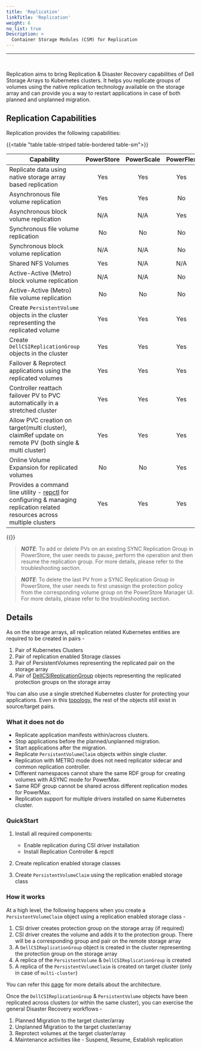 ```yaml
---
title: 'Replication'
linkTitle: 'Replication'
weight: 6
no_list: true
Description: >
  Container Storage Modules (CSM) for Replication
---
```


<hr>
<br>

Replication aims to bring Replication & Disaster Recovery capabilities of Dell
Storage Arrays to Kubernetes clusters. It helps you replicate groups of volumes
using the native replication technology available on the storage array and can
provide you a way to restart applications in case of both planned and unplanned
migration.

## Replication Capabilities

Replication provides the following capabilities:

{{<table "table table-striped table-bordered table-sm">}}

| Capability                                                                                                                                                        | PowerStore | PowerScale | PowerFlex | PowerMax | Unity |
| ----------------------------------------------------------------------------------------------------------------------------------------------------------------- |:----------:| :--------: | :-------: |:--------:| :---: |
| <div style="text-align: left">Replicate data using native storage array based replication                                                                         |    Yes     |    Yes     |    Yes    |   Yes    |  No   |
| <div style="text-align: left">Asynchronous file volume replication                                                                                                |    Yes     |    Yes     |    No     |    No    |  No   |
| <div style="text-align: left">Asynchronous block volume replication                                                                                               |    N/A     |    N/A     |    Yes    |   Yes    |  No   |
| <div style="text-align: left">Synchronous file volume replication                                                                                                 |     No     |     No     |    No     |    No    |  No   |
| <div style="text-align: left">Synchronous block volume replication                                                                                                |    N/A     |    N/A     |    No     |   Yes    |  No   |
| <div style="text-align: left">Shared NFS Volumes                                                                                                                  |    Yes     |    N/A     |    N/A    |   N/A    |  N/A  |
| <div style="text-align: left">Active-Active (Metro) block volume replication                                                                                      |    N/A     |    N/A     |    No     |   Yes    |  No   |
| <div style="text-align: left">Active-Active (Metro) file volume replication                                                                                       |     No     |     No     |    No     |    No    |  No   |
| <div style="text-align: left">Create `PersistentVolume` objects in the cluster representing the replicated volume                                                 |    Yes     |    Yes     |    Yes    |   Yes    |  No   |
| <div style="text-align: left">Create `DellCSIReplicationGroup` objects in the cluster                                                                             |    Yes     |    Yes     |    Yes    |   Yes    |  No   |
| <div style="text-align: left">Failover & Reprotect applications using the replicated volumes                                                                      |    Yes     |    Yes     |    Yes    |   Yes    |  No   |
| <div style="text-align: left">Controller reattach failover PV to PVC automatically in a stretched cluster                                                         |    Yes     |    Yes     |    Yes    |   Yes    |  No   |
| <div style="text-align: left">Allow PVC creation on target(multi cluster), claimRef update on remote PV (both single & multi cluster)                             |    Yes     |    Yes     |    Yes    |   Yes    |  No   | 
| <div style="text-align: left">Online Volume Expansion for replicated volumes                                                                                      |     No     |     No     |    Yes    |   Yes    |  No   |
| <div style="text-align: left">Provides a command line utility - [repctl](tools) for configuring & managing replication related resources across multiple clusters |    Yes     |    Yes     |    Yes    |   Yes    |  No   |

{{</table>}}

> _**NOTE**_: To add or delete PVs on an existing SYNC Replication Group in
> PowerStore, the user needs to pause, perform the operation and then resume the
> replication group. For more details, please refer to the troubleshooting
> section.

> _**NOTE**_: To delete the last PV from a SYNC Replication Group in PowerStore,
> the user needs to first unassign the protection policy from the corresponding
> volume group on the PowerStore Manager UI. For more details, please refer to
> the troubleshooting section.

## Details

As on the storage arrays, all replication related Kubernetes entities are
required to be created in pairs -

1. Pair of Kubernetes Clusters
2. Pair of replication enabled Storage classes
3. Pair of PersistentVolumes representing the replicated pair on the storage
   array
4. Pair of [DellCSIReplicationGroup](architecture/#dellcsireplicationgroup)
   objects representing the replicated protection groups on the storage array

You can also use a single stretched Kubernetes cluster for protecting your
applications. Even in this [topology](cluster-topologies), the rest of the
objects still exist in source/target pairs.

### What it does not do

- Replicate application manifests within/across clusters.
- Stop applications before the planned/unplanned migration.
- Start applications after the migration.
- Replicate `PersistentVolumeClaim` objects within single cluster.
- Replication with METRO mode does not need replicator sidecar and common
  replication controller.
- Different namespaces cannot share the same RDF group for creating volumes with
  ASYNC mode for PowerMax.
- Same RDF group cannot be shared across different replication modes for
  PowerMax.
- Replication support for multiple drivers installed on same Kubernetes cluster.

### QuickStart

1. Install all required components:

    - Enable replication during CSI driver installation
    - Install Replication Controller & repctl

2. Create replication enabled storage classes
3. Create `PersistentVolumeClaim` using the replication enabled storage class

### How it works

At a high level, the following happens when you create a `PersistentVolumeClaim`
object using a replication enabled storage class -

1. CSI driver creates protection group on the storage array (if required)
2. CSI driver creates the volume and adds it to the protection group. There will
   be a corresponding group and pair on the remote storage array
3. A `DellCSIReplicationGroup` object is created in the cluster representing the
   protection group on the storage array
4. A replica of the `PersistentVolume` & `DellCSIReplicationGroup` is created
5. A replica of the `PersistentVolumeClaim` is created on target cluster (only in case of `multi-cluster`)


You can refer this [page](architecture) for more details about the architecture.

Once the `DellCSIReplicationGroup` & `PersistentVolume` objects have been
replicated across clusters (or within the same cluster), you can exercise the
general Disaster Recovery workflows -

1. Planned Migration to the target cluster/array
2. Unplanned Migration to the target cluster/array
3. Reprotect volumes at the target cluster/array
4. Maintenance activities like - Suspend, Resume, Establish replication